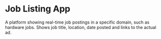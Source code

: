 # Job Listing App

A platform showing real-time job postings in a specific domain, such as hardware jobs. Shows job title, location, date posted and links to the actual ad.
